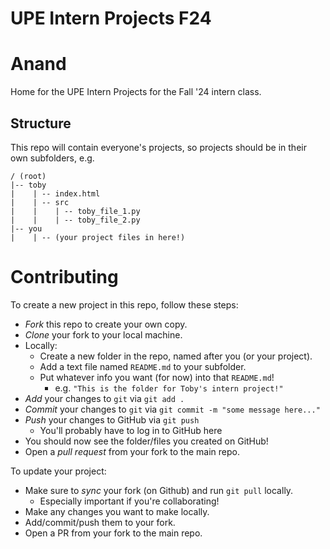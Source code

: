 # UPE Intern Projects F24
# Anand

Home for the UPE Intern Projects for the Fall '24 intern class.

## Structure

This repo will contain everyone's projects, so projects should be in their own subfolders, e.g.

```
/ (root)
|-- toby
|    | -- index.html
|    | -- src
|    |    | -- toby_file_1.py
|    |    | -- toby_file_2.py
|-- you
|    | -- (your project files in here!)
```

# Contributing

To create a new project in this repo, follow these steps:
- *Fork* this repo to create your own copy.
- *Clone* your fork to your local machine.
- Locally:
  - Create a new folder in the repo, named after you (or your project).
  - Add a text file named `README.md` to your subfolder.
  - Put whatever info you want (for now) into that `README.md`!
    - e.g. `"This is the folder for Toby's intern project!"`
- *Add* your changes to `git` via `git add .`
- *Commit* your changes to `git` via `git commit -m "some message here..."`
- *Push* your changes to GitHub via `git push`
  - You'll probably have to log in to GitHub here
- You should now see the folder/files you created on GitHub!
- Open a *pull request* from your fork to the main repo.

To update your project:
- Make sure to *sync* your fork (on Github) and run `git pull` locally.
  - Especially important if you're collaborating!
- Make any changes you want to make locally.
- Add/commit/push them to your fork.
- Open a PR from your fork to the main repo.
